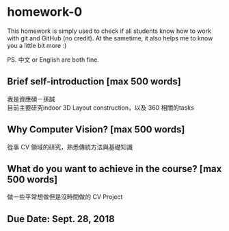 # homework-0
This homework is simply used to check if all students know how to work with git and GitHub (no credit).
At the sametime, it also helps me to know you a little bit more :)

PS. 中文 or English are both fine.

## Brief self-introduction [max 500 words]
我是資應碩ㄧ孫誠  
目前主要研究indoor 3D Layout construction，以及 360 相關的tasks


## Why Computer Vision? [max 500 words]
從事 CV 領域的研究，熟悉傳統方法與基礎知識


## What do you want to achieve in the course? [max 500 words]
做一些平常想做但是沒時間做的 CV Project


## Due Date: Sept. 28, 2018
